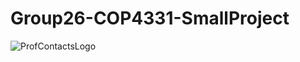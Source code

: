 # Group26-COP4331-SmallProject
![ProfContactsLogo](https://user-images.githubusercontent.com/89613113/189250943-1d7b95f3-634b-4e2a-8079-2996161d0ee8.png)
